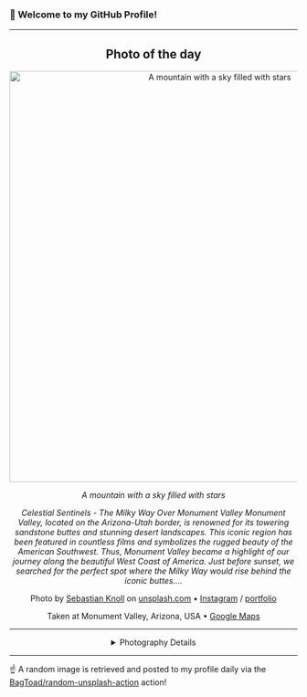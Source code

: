 ### 👋 Welcome to my GitHub Profile!

----
<div align="center">

## Photo of the day
  
  <a href="https://unsplash.com/photos/a-mountain-with-a-sky-filled-with-stars-vKYSvZqu_1I"><img width="720" src="https://images.unsplash.com/photo-1731176497854-f9ea4dd52eb6?crop=entropy&cs=tinysrgb&fit=max&fm=jpg&ixid=M3w1OTQ0OTd8MHwxfHJhbmRvbXx8fHx8fHx8fDE3NTE4Njg3MTB8&ixlib=rb-4.1.0&q=80&w=1080" alt="A mountain with a sky filled with stars"></a>
  
  <em>A mountain with a sky filled with stars</em>
  
  <em>Celestial Sentinels - The Milky Way Over Monument Valley Monument Valley, located on the Arizona-Utah border, is renowned for its towering sandstone buttes and stunning desert landscapes. This iconic region has been featured in countless films and symbolizes the rugged beauty of the American Southwest. Thus, Monument Valley became a highlight of our journey along the beautiful West Coast of America. Just before sunset, we searched for the perfect spot where the Milky Way would rise behind the iconic buttes....</em>

  Photo by [Sebastian Knoll](https://sebastianknoll.net/) on [unsplash.com](https://unsplash.com/) • [Instagram](https://instagram.com/sebastianknoll) / [portfolio](https://sebastianknoll.net/)
  
  Taken at Monument Valley, Arizona, USA • [Google Maps](https://www.google.com/maps/search/?api=1&query=36.991372,-110.193867)
  
  ---
  
<details>
<summary>Photography Details</summary>
  
| Parameter     | Value |
| ------------- | ----- |
| Camera Model  | ILCE-7M3 |
| Exposure Time | 15 |
| Aperture      | 2.8 |
| Focal Length  | 17.0 |
| ISO           | 640 |
| Location      | Monument Valley, Arizona, USA (USA) |
| Coordinates   | Latitude 36.991372, Longitude -110.193867 |

</details>

</div>

----

☝️ A random image is retrieved and posted to my profile daily via the [BagToad/random-unsplash-action](https://github.com/BagToad/random-unsplash-action) action!
